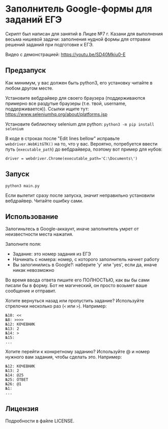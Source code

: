 # Заполнитель Google-формы для заданий ЕГЭ

Скрипт был написан для занятий в Лицее №7 г. Казани для выполнения весьма нишевой задачи:
заполнения нудной формы для отправки решений заданий при подготовке к ЕГЭ.

Видео с демонстрацией: https://youtu.be/SD40Mkiu0-E

## Предзапуск

Как минимум, у вас должен быть python3, его установку читайте в любом другом месте.

Установите вебдрайвер для своего браузера (поддерживаются примерно все раздутые браузеры
(т.е. твой, username, поддерживается)).
Ссылки ищите тут: https://www.seleniumhq.org/about/platforms.jsp

Установите библиотеку selenium для python: `python3 -m pip install selenium`

В коде в строках после "Edit lines bellow" исправьте `webdriver.WebKitGTK()` на то,
что у вас.
Вероятно, потребуется ввести путь (`executable_path`) до вебдрайвера,
поэтому вот пример для нубов:

```
driver = webdriver.Chrome(executable_path='C:\Documents\')
```

## Запуск

`python3 main.py`

Если вылетит сразу после запуска, значит неправильно установили вебдрайвер.
Читайте ошибку сами.

## Использование

Залогиньтесь в Google-аккаунт, иначе заполнитель умрет от неизвестности места нажатия.

Заполните поля:
 * Задание: это номер задания из ЕГЭ
 * Начинать с номера: номер, с которого заполнитель начнет работу
 * Вы залогинились в Google?: наберите 'y' или 'yes', если да, иначе никак невозможно

Во время ввода ответа пишите его ПОЛНОСТЬЮ, как вы бы сами писали бы в форму.
Бот не магический, он просто возьмет ваше сообщение и отправит.

Хотите вернуться назад или пропустить задание? Используйте стрелочки несколько раз (`<`
или `>`). Например:

```
№10: <<
№8: >>>>
№12: КОЧЕВНИК
№13: 2
№14: >
№15: 
...
```
Хотите перейти к конкретному заданию? Используйте @ и номер нужного вам задания, чтобы сделать это. Например:

```
№12: КОЧЕВНИК
№13: 2
№14: @25
№25: ОТВЕТ
№26: @1
№1:
...
```

## Лицензия

Подробности в файле LICENSE.
